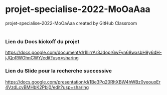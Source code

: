 # projet-specialise-2022-MoOaAaa
projet-specialise-2022-MoOaAaa created by GitHub Classroom
<br><br>
### Lien du Docs kickoff du projet
https://docs.google.com/document/d/1IlirrAr3Jdopr6wFyn68wxsbH9y64H-jJQpRWOhnCWY/edit?usp=sharing

### Lien du Slide pour la recherche successive
https://docs.google.com/presentation/d/1Be3Pq20RItXBW4hWBz0yeouoEr4VzdLcvBMHbK2Pbj0/edit?usp=sharing
